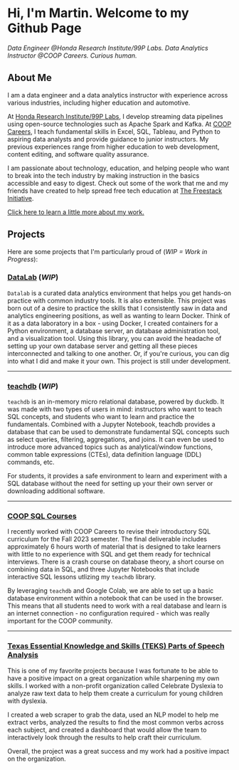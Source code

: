# Hi, I'm Martin. Welcome to my Github Page
*Data Engineer @Honda Research Institute/99P Labs.*
*Data Analytics Instructor @COOP Careers.*
*Curious human.*
## About Me
I am a data engineer and a data analytics instructor with experience across various industries, including higher education and automotive.

At [Honda Research Institute/99P Labs](https://medium.com/99p-labs), I develop streaming data pipelines using open-source technologies such as Apache Spark and Kafka. At [COOP Careers](https://coopcareers.org/), I teach fundamental skills in Excel, SQL, Tableau, and Python to aspiring data analysts and provide guidance to junior instructors. My previous experiences range from higher education to web development, content editing, and software quality assurance.

I am passionate about technology, education, and helping people who want to break into the tech industry by making instruction in the basics accessible and easy to digest. Check out some of the work that me and my friends have created to help spread free tech education at [The Freestack Initiative](https://github.com/orgs/freestackinitiative/repositories). 

[Click here to learn a little more about my work.](http://portfolio.martin-arroyo.com/)

## Projects
Here are some projects that I'm particularly proud of (*WIP = Work in Progress*):

### [**DataLab**](https://github.com/martinmarroyo/DataLab#readme) (*WIP*) 

`Datalab` is a curated data analytics environment that helps you get hands-on practice with common industry tools. It is also extensible. This project was born out of a desire to practice the skills that I consistently saw in data and analytics engineering positions, as well as wanting to learn Docker. Think of it as a data laboratory in a box - using Docker, I created containers for a Python environment, a database server, an database administration tool, and a visualization tool. Using this library, you can avoid the headache of setting up your own database server and getting all these pieces interconnected and talking to one another. Or, if you're curious, you can dig into what I did and make it your own. This project is still under development.

---
### [**teachdb**](https://github.com/freestackinitiative/teachingdb#readme) (*WIP*) 

`teachdb` is an in-memory micro relational database, powered by duckdb. It was made with two types of users in mind: instructors who want to teach SQL concepts, and students who want to learn and practice the fundamentals. Combined with a Jupyter Notebook, teachdb provides a database that can be used to demonstrate fundamental SQL concepts such as select queries, filtering, aggregations, and joins. It can even be used to introduce more advanced topics such as analytical/window functions, common table expressions (CTEs), data definition language (DDL) commands, etc. 

For students, it provides a safe environment to learn and experiment with a SQL database without the need for setting up your their own server or downloading additional software.

---
### [**COOP SQL Courses**](https://freestackinitiative.github.io/coop_sql_notebooks/) 

I recently worked with COOP Careers to revise their introductory SQL curriculum for the Fall 2023 semester. The final deliverable includes approximately 6 hours worth of material that is designed to take learners with little to no experience with SQL and get them ready for technical interviews. There is a crash course on database theory, a short course on combining data in SQL, and three Jupyter Notebooks that include interactive SQL lessons utlizing my `teachdb` library. 

By leveraging `teachdb` and Google Colab, we are able to set up a basic database environment within a notebook that can be used in the browser. This means that all students need to work with a real database and learn is an internet connection - no configuration required - which was really important for the COOP community. 

---
### [**Texas Essential Knowledge and Skills (TEKS) Parts of Speech Analysis**](https://github.com/martinmarroyo/teks_pos_analysis/tree/main#readme) 

This is one of my favorite projects because I was fortunate to be able to have a positive impact on a great organization while sharpening my own skills. I worked with a non-profit organization called Celebrate Dyslexia to analyze raw text data to help them create a curriculum for young children with dyslexia. 

I created a web scraper to grab the data, used an NLP model to help me extract verbs, analyzed the results to find the most common verbs across each subject, and created a dashboard that would allow the team to interactively look through the results to help craft their curriculum. 

Overall, the project was a great success and my work had a positive impact on the organization.
